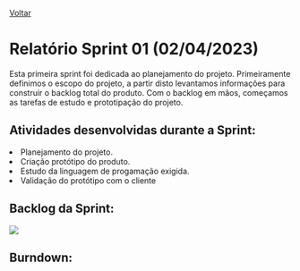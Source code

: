 <a href="../README.md">Voltar</a>

# Relatório Sprint 01 (02/04/2023)

Esta primeira sprint foi dedicada ao planejamento do projeto. Primeiramente definimos o escopo do projeto, a partir disto levantamos informações para construir o backlog total do produto. Com o backlog em mãos, começamos as tarefas de estudo e prototipação do projeto.

## Atividades desenvolvidas durante a Sprint:

<li>Planejamento do projeto.</li>
<li>Criação protótipo do produto.</li>
<li>Estudo da linguagem de progamação exigida.</li>
<li>Validação do protótipo com o cliente</li>


## Backlog da Sprint:

<img src="https://user-images.githubusercontent.com/112170274/229106631-a8c49352-8ca4-426c-beca-8b0332143a1d.PNG" />

## Burndown:

<img src="" />

